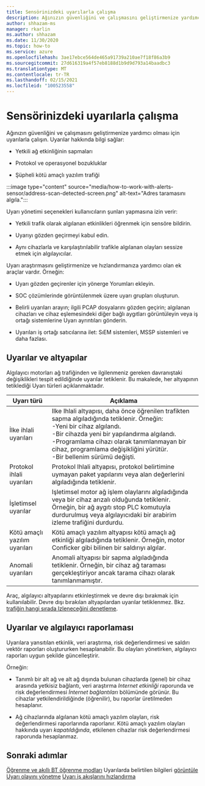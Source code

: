 ```yaml
---
title: Sensörinizdeki uyarılarla çalışma
description: Ağınızın güvenliğini ve çalışmasını geliştirmenize yardımcı olması için uyarılarla çalışın.
author: shhazam-ms
manager: rkarlin
ms.author: shhazam
ms.date: 11/30/2020
ms.topic: how-to
ms.service: azure
ms.openlocfilehash: 3ae17ebce564de465a91739a210ae7f18f86a3b9
ms.sourcegitcommit: 27d616319a4f57eb8188d1b9d9d793a14baadbc3
ms.translationtype: MT
ms.contentlocale: tr-TR
ms.lasthandoff: 02/15/2021
ms.locfileid: "100523558"
---
```

# <a name="work-with-alerts-on-your-sensor"></a>Sensörinizdeki uyarılarla çalışma

Ağınızın güvenliğini ve çalışmasını geliştirmenize yardımcı olması için uyarılarla çalışın. Uyarılar hakkında bilgi sağlar:

- Yetkili ağ etkinliğinin sapmaları

- Protokol ve operasyonel bozukluklar

- Şüpheli kötü amaçlı yazılım trafiği

:::image type="content" source="media/how-to-work-with-alerts-sensor/address-scan-detected-screen.png" alt-text="Adres taramasını algıla.":::

Uyarı yönetimi seçenekleri kullanıcıların şunları yapmasına izin verir:

- Yetkili trafik olarak algılanan etkinlikleri öğrenmek için sensöre bildirin.

- Uyarıyı gözden geçirmeyi kabul edin.

- Aynı cihazlarla ve karşılaştırılabilir trafikle algılanan olayları sessize etmek için algılayıcılar.

Uyarı araştırmasını geliştirmenize ve hızlandırmanıza yardımcı olan ek araçlar vardır. Örneğin:

  - Uyarı gözden geçirenler için yönerge Yorumları ekleyin.

  - SOC çözümlerinde görüntülenmek üzere uyarı grupları oluşturun. 

  - Belirli uyarıları arayın; ilgili PCAP dosyalarını gözden geçirin; algılanan cihazları ve cihaz eşlemesindeki diğer bağlı aygıtları görüntüleyin veya iş ortağı sistemlerine Uyarı ayrıntıları gönderin.

  - Uyarıları iş ortağı satıcılarına ilet: SıEM sistemleri, MSSP sistemleri ve daha fazlası.

## <a name="alerts-and-engines"></a>Uyarılar ve altyapılar

Algılayıcı motorları ağ trafiğinden ve ilgilenmeniz gereken davranıştaki değişiklikleri tespit edildiğinde uyarılar tetiklenir. Bu makalede, her altyapının tetiklediği Uyarı türleri açıklanmaktadır.

| Uyarı türü | Açıklama |
|-|-|
| İlke ihlali uyarıları | Ilke Ihlali altyapısı, daha önce öğrenilen trafikten sapma algıladığında tetiklenir. Örneğin: <br /> -Yeni bir cihaz algılandı.  <br /> -Bir cihazda yeni bir yapılandırma algılandı. <br /> -Programlama cihazı olarak tanımlanmayan bir cihaz, programlama değişikliğini yürütür. <br /> -Bir bellenim sürümü değişti. |
| Protokol ihlali uyarıları | Protokol Ihlali altyapısı, protokol belirtimine uymayan paket yapılarını veya alan değerlerini algıladığında tetiklenir. | 
| İşletimsel uyarılar | Işletimsel motor ağ işlem olaylarını algıladığında veya bir cihaz arızalı olduğunda tetiklenir. Örneğin, bir ağ aygıtı stop PLC komutuyla durdurulmuş veya algılayıcıdaki bir arabirim izleme trafiğini durdurdu. |
| Kötü amaçlı yazılım uyarıları | Kötü amaçlı yazılım altyapısı kötü amaçlı ağ etkinliği algıladığında tetiklenir. Örneğin, motor Conficker gibi bilinen bir saldırıyı algılar. |
| Anomali uyarıları | Anomali altyapısı bir sapma algıladığında tetiklenir. Örneğin, bir cihaz ağ taraması gerçekleştiriyor ancak tarama cihazı olarak tanımlanmamıştır. |

Araç, algılayıcı altyapılarını etkinleştirmek ve devre dışı bırakmak için kullanılabilir. Devre dışı bırakılan altyapılardan uyarılar tetiklenmez. Bkz. [trafiğin hangi sırada Izleneceğini denetleme](how-to-control-what-traffic-is-monitored.md).

## <a name="alerts-and-sensor-reporting"></a>Uyarılar ve algılayıcı raporlaması

Uyarılara yansıtılan etkinlik, veri araştırma, risk değerlendirmesi ve saldırı vektör raporları oluştururken hesaplanabilir. Bu olayları yönetirken, algılayıcı raporları uygun şekilde güncelleştirir.

Örneğin:

  - Tanımlı bir alt ağ ve alt ağ dışında bulunan cihazlarda (genel) bir cihaz arasında yetkisiz bağlantı, veri araştırma *Internet etkinliği* raporunda ve risk değerlendirmesi *İnternet bağlantıları* bölümünde görünür. Bu cihazlar yetkilendirildiğinde (öğrenilir), bu raporlar üretilmeden hesaplanır.

  - Ağ cihazlarında algılanan kötü amaçlı yazılım olayları, risk değerlendirmesi raporlarında raporlanır. Kötü amaçlı yazılım olayları hakkında uyarı *kapatıldığında*, etkilenen cihazlar risk değerlendirmesi raporunda hesaplanmaz.

## <a name="next-steps"></a>Sonraki adımlar

[Öğrenme ve akıllı BT öğrenme modları](how-to-control-what-traffic-is-monitored.md#learning-and-smart-it-learning-modes) 
 Uyarılarda belirtilen bilgileri [görüntüle](how-to-view-information-provided-in-alerts.md) 
 [Uyarı olayını yönetme](how-to-manage-the-alert-event.md) 
 [Uyarı iş akışlarını hızlandırma](how-to-accelerate-alert-incident-response.md)
